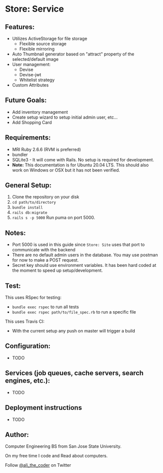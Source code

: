 # Store: Service

## Features:
* Utilizes ActiveStorage for file storage
  * Flexible source storage
  * Flexible mirroring
* Auto Thumbnail generator based on "attract" property of the selected/default image
* User management:
  * Devise
  * Devise-jwt
  * Whitelist strategy
* Custom Attributes

## Future Goals:
* Add inventory management
* Create setup wizard to setup initial admin user, etc...
* Add Shopping Card

## Requirements:
* MRI Ruby 2.6.6 (RVM is preferred)
* bundler
* SQLite3 - It will come with Rails. No setup is required for development.
* **Note:** This documentation is for Ubuntu 20.04 LTS. This should also work on Windows or OSX but it has not been 
verified.   

## General Setup:
1. Clone the repository on your disk
1. `cd path/to/directory`
1. `bundle install`
1. `rails db:migrate`
1. `rails s -p 5000` Run puma on port 5000.

## Notes:
* Port 5000 is used in this guide since `Store: Site` uses that port to communicate with the backend
* There are no default admin users in the database. You may use postman for now to make a POST request. 
* Secret key should use environment variables. It has been hard coded at the moment to speed up setup/development.

## Test:
This uses RSpec for testing:
* `bundle exec rspec` to run all tests
* `bundle exec rspec path/to/file_spec.rb` to run a specific file

This uses Travis CI:
* With the current setup any push on master will trigger a build

## Configuration:
* TODO

## Services (job queues, cache servers, search engines, etc.):
* TODO

## Deployment instructions
* TODO

## Author:
Computer Engineering BS from San Jose State University.

On my free time I code and Read about computers.

Follow [@ali_the_coder](https://twitter.com/ali_the_coder) on Twitter